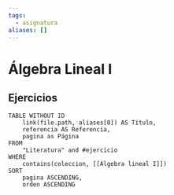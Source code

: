 ```yaml
---
tags:
  - asignatura
aliases: []
---
```

# Álgebra Lineal I

## Ejercicios
```dataview
TABLE WITHOUT ID
    link(file.path, aliases[0]) AS Título,
    referencia AS Referencia,
    pagina as Página
FROM
    "Literatura" and #ejercicio
WHERE
    contains(coleccion, [[Álgebra lineal I]])
SORT
    pagina ASCENDING,
    orden ASCENDING
```
